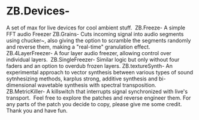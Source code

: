 # ZB.Devices-
A set of max for live devices for cool ambient stuff. 
ZB.Freeze- A simple FFT audio Freezer
ZB.Grains- Cuts incoming signal into audio segments using chucker~, also giving the option to scramble the segments randomly and reverse them, making a "real-time" granulation effect. 
ZB.4LayerFreezer- A four layer audio freezer, allowing control over individual layers. 
ZB.SingleFreezer- Similar logic but only without four faders and an option to overdub frozen layers. 
ZB.textureSynth- An experimental approach to vector synthesis between various types of sound sytnhesizing methods, karplus strong, additive synthesis and bi-dimensional wavetable synthesis with spectral transposition. 
ZB.MetricKiller- A killswitch that interrupts signal synchronized with live's transport. 
Feel free to explore the patches and reverse engineer them. For any parts of the patch you decide to copy, please give me some credit. Thank you and have fun. 

